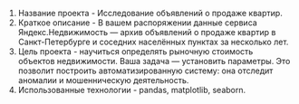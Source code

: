 1. Название проекта - Исследование объявлений о продаже квартир.
2. Краткое описание - В вашем распоряжении данные сервиса Яндекс.Недвижимость — архив объявлений о продаже квартир в Санкт-Петербурге и соседних населённых пунктах за несколько лет. 
3. Цель проекта -  научиться определять рыночную стоимость объектов недвижимости. Ваша задача — установить параметры. Это позволит построить автоматизированную систему: она отследит аномалии и мошенническую деятельность.
4. Использованные технологии - pandas, matplotlib, seaborn.